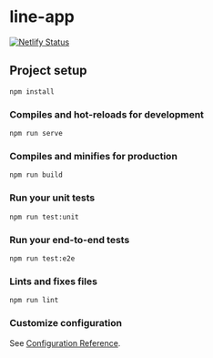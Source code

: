 # line-app

[![Netlify Status](https://api.netlify.com/api/v1/badges/728045c9-d424-425c-808d-5c17f2ff329e/deploy-status)](https://app.netlify.com/sites/sleepy-heyrovsky-d4589b/deploys)

## Project setup
```
npm install
```

### Compiles and hot-reloads for development
```
npm run serve
```

### Compiles and minifies for production
```
npm run build
```

### Run your unit tests
```
npm run test:unit
```

### Run your end-to-end tests
```
npm run test:e2e
```

### Lints and fixes files
```
npm run lint
```

### Customize configuration
See [Configuration Reference](https://cli.vuejs.org/config/).
